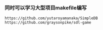 ### 同时可以学习大型项目makefile编写

```
https://github.com/yutaroyamanaka/SimpleDB
https://github.com/graysonpike/sdl-game
```

